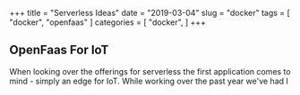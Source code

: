 +++
title =  "Serverless Ideas"
date = "2019-03-04"
slug = "docker"
tags = [
    "docker",
    "openfaas"
]
categories = [
    "docker",
]
+++

## OpenFaas For IoT

When looking over the offerings for serverless the first application comes to mind - simply an edge for IoT. While working over the past year we've had I
